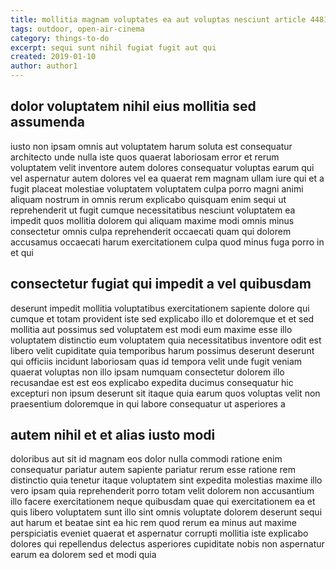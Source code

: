```yaml
---
title: mollitia magnam voluptates ea aut voluptas nesciunt article 4481
tags: outdoor, open-air-cinema
category: things-to-do
excerpt: sequi sunt nihil fugiat fugit aut qui
created: 2019-01-10
author: author1
---
```


## dolor voluptatem nihil eius mollitia sed assumenda

iusto non ipsam omnis aut voluptatem harum soluta est consequatur architecto unde nulla iste quos quaerat laboriosam error et rerum voluptatem velit inventore autem dolores consequatur voluptas earum qui vel aspernatur autem dolores vel ea quaerat rem magnam ullam iure qui et a fugit placeat molestiae voluptatem voluptatem culpa porro magni animi aliquam nostrum in omnis rerum explicabo quisquam enim sequi ut reprehenderit ut fugit cumque necessitatibus nesciunt voluptatem ea impedit quos mollitia dolorem qui aliquam maxime modi omnis minus consectetur omnis culpa reprehenderit occaecati quam qui dolorem accusamus occaecati harum exercitationem culpa quod minus fuga porro in et qui

## consectetur fugiat qui impedit a vel quibusdam

deserunt impedit mollitia voluptatibus exercitationem sapiente dolore qui cumque et totam provident iste sed explicabo illo et doloremque et et sed mollitia aut possimus sed voluptatem est modi eum maxime esse illo voluptatem distinctio eum voluptatem quia necessitatibus inventore odit est libero velit cupiditate quia temporibus harum possimus deserunt deserunt qui officiis incidunt laboriosam quas id tempora velit unde fugit veniam quaerat voluptas non illo ipsam numquam consectetur dolorem illo recusandae est est eos explicabo expedita ducimus consequatur hic excepturi non ipsum deserunt sit itaque quia earum quos voluptas velit non praesentium doloremque in qui labore consequatur ut asperiores a

## autem nihil et et alias iusto modi

doloribus aut sit id magnam eos dolor nulla commodi ratione enim consequatur pariatur autem sapiente pariatur rerum esse ratione rem distinctio quia tenetur itaque voluptatem sint expedita molestias maxime illo vero ipsam quia reprehenderit porro totam velit dolorem non accusantium illo facere exercitationem neque quibusdam quae qui exercitationem ea et quis libero voluptatem sunt illo sint omnis voluptate dolorem deserunt sequi aut harum et beatae sint ea hic rem quod rerum ea minus aut maxime perspiciatis eveniet quaerat et aspernatur corrupti mollitia iste explicabo dolores qui repellendus delectus asperiores cupiditate nobis non aspernatur earum ea dolorem sed et modi quia
